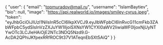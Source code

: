 {
  "user": {
    "email": "topmuradov@mail.ru",
    "username": "IslamBaytiev",
    "bio": null,
    "image": "https://api.realworld.io/images/smiley-cyrus.jpeg",
    "token": "eyJhbGciOiJIUzI1NiIsInR5cCI6IkpXVCJ9.eyJlbWFpbCI6InRvcG11cmFkb3ZAbWFpbC5ydSIsInVzZXJuYW1lIjoiSXNsYW1CYXl0aWV2IiwiaWF0IjoxNjUyNTYwOTc3LCJleHAiOjE2NTc3NDQ5Nzd9.G-AcDA2QPhiJKfpexRRfROC9t37V1ATeqnEbSXt5AiQ"
  }
}
